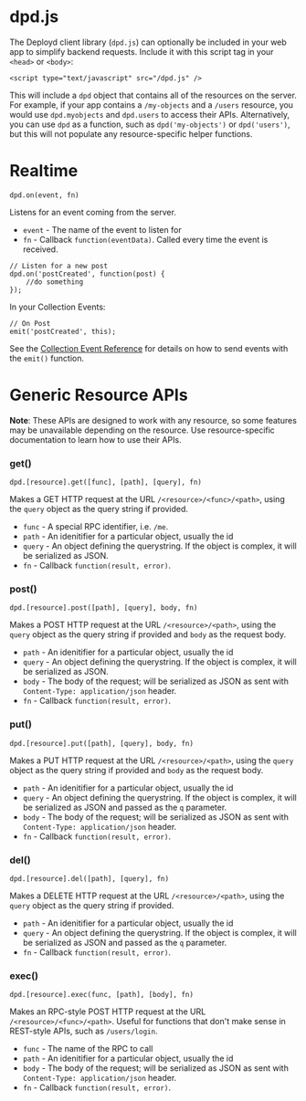 # dpd.js

The Deployd client library (`dpd.js`) can optionally be included in your web app to simplify backend requests. Include it with this script tag in your `<head>` or `<body>`:

    <script type="text/javascript" src="/dpd.js" />

This will include a `dpd` object that contains all of the resources on the server. For example, if your app contains a `/my-objects` and a `/users` resource, you would use `dpd.myobjects` and `dpd.users` to access their APIs. 
Alternatively, you can use `dpd` as a function, such as `dpd('my-objects')` or `dpd('users')`, but this will not populate any resource-specific helper functions.

# Realtime

	dpd.on(event, fn)

Listens for an event coming from the server. 

* `event` - The name of the event to listen for
* `fn` - Callback `function(eventData)`. Called every time the event is received.

<!--seperate-->
	
	// Listen for a new post
	dpd.on('postCreated', function(post) {
		//do something
	});

In your Collection Events:

	// On Post
	emit('postCreated', this); 

See the [Collection Event Reference](/docs/reference/collection-events.html#docs-emit) for details on how to send events with the `emit()` function.

# Generic Resource APIs

**Note**: These APIs are designed to work with any resource, so some features may be unavailable depending on the resource. Use resource-specific documentation to learn how to use their APIs.

### get()

	dpd.[resource].get([func], [path], [query], fn)

Makes a GET HTTP request at the URL `/<resource>/<func>/<path>`, using the `query` object as the query string if provided.

- `func` - A special RPC identifier, i.e. `/me`.
- `path` - An idenitifier for a particular object, usually the id
- `query` - An object defining the querystring. If the object is complex, it will be serialized as JSON.
- `fn` - Callback `function(result, error)`.

###  post()

	dpd.[resource].post([path], [query], body, fn)

Makes a POST HTTP request at the URL `/<resource>/<path>`, using the `query` object as the query string if provided and `body` as the request body.

- `path` - An idenitifier for a particular object, usually the id
- `query` - An object defining the querystring. If the object is complex, it will be serialized as JSON.
- `body` - The body of the request; will be serialized as JSON as sent with `Content-Type: application/json` header.
- `fn` - Callback `function(result, error)`.

### put()

	dpd.[resource].put([path], [query], body, fn)

Makes a PUT HTTP request at the URL `/<resource>/<path>`, using the `query` object as the query string if provided and `body` as the request body.

- `path` - An idenitifier for a particular object, usually the id
- `query` - An object defining the querystring. If the object is complex, it will be serialized as JSON and passed as the `q` parameter. 
- `body` - The body of the request; will be serialized as JSON as sent with `Content-Type: application/json` header.
- `fn` - Callback `function(result, error)`.

### del()

	dpd.[resource].del([path], [query], fn)

Makes a DELETE HTTP request at the URL `/<resource>/<path>`, using the `query` object as the query string if provided.

- `path` - An idenitifier for a particular object, usually the id
- `query` - An object defining the querystring. If the object is complex, it will be serialized as JSON and passed as the `q` parameter.
- `fn` - Callback `function(result, error)`.


### exec()

	dpd.[resource].exec(func, [path], [body], fn)

Makes an RPC-style POST HTTP request at the URL `/<resource>/<func>/<path>`. Useful for functions that don't make sense in REST-style APIs, such as `/users/login`.

- `func` - The name of the RPC to call
- `path` - An idenitifier for a particular object, usually the id
- `body` - The body of the request; will be serialized as JSON as sent with `Content-Type: application/json` header.
- `fn` - Callback `function(result, error)`.


